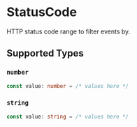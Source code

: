 # StatusCode

HTTP status code range to filter events by.


## Supported Types

### `number`

```typescript
const value: number = /* values here */
```

### `string`

```typescript
const value: string = /* values here */
```

